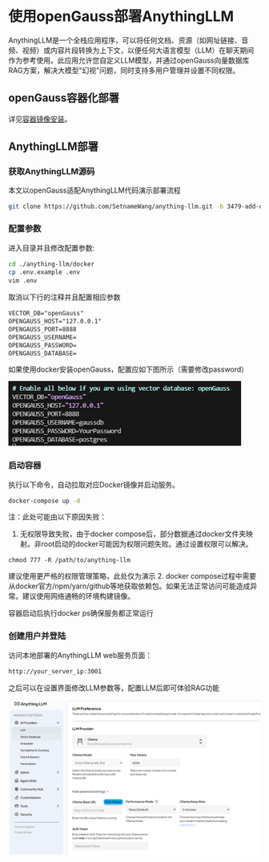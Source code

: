 # 使用openGauss部署AnythingLLM
AnythingLLM是一个全栈应用程序，可以将任何文档、资源（如网址链接、音频、视频）或内容片段转换为上下文，以便任何大语言模型（LLM）在聊天期间作为参考使用。此应用允许您自定义LLM模型，并通过openGauss向量数据库RAG方案，解决大模型"幻视"问题，同时支持多用户管理并设置不同权限。

## openGauss容器化部署
详见[容器镜像安装](https://docs.opengauss.org/zh/docs/latest-lite/docs/InstallationGuide/%E5%AE%B9%E5%99%A8%E9%95%9C%E5%83%8F%E5%AE%89%E8%A3%85.html)。

## AnythingLLM部署
### 获取AnythingLLM源码
本文以openGauss适配AnythingLLM代码演示部署流程
```bash
git clone https://github.com/SetnameWang/anything-llm.git -b 3479-add-opengauss-support
```

### 配置参数
进入目录并且修改配置参数:
```bash
cd ./anything-llm/docker
cp .env.example .env
vim .env
```
取消以下行的注释并且配置相应参数
```
VECTOR_DB="openGauss"
OPENGAUSS_HOST="127.0.0.1"
OPENGAUSS_PORT=8888
OPENGAUSS_USERNAME=
OPENGAUSS_PASSWORD=
OPENGAUSS_DATABASE=
```
如果使用docker安装openGauss，配置应如下图所示（需要修改password）

![](./figures/AnythingLLM-env.png)

### 启动容器
执行以下命令，自动拉取对应Docker镜像并启动服务。
```bash
docker-compose up -d
```
注：此处可能由以下原因失败：
1. 无权限导致失败，由于docker compose后，部分数据通过docker文件夹映射。非root启动的docker可能因为权限问题失败。通过设置权限可以解决。
```
chmod 777 -R /path/to/anything-llm
```
建议使用更严格的权限管理策略，此处仅为演示
2. docker compose过程中需要从docker官方/npm/yarn/github等地获取依赖包。如果无法正常访问可能造成异常。建议使用网络通畅的环境构建镜像。

容器启动后执行docker ps确保服务都正常运行

### 创建用户并登陆
访问本地部署的AnythingLLM web服务页面：
```bash
http://your_server_ip:3001
```

之后可以在设置界面修改LLM参数等，配置LLM后即可体验RAG功能

![](./figures/AnythingLLM-setting.png)